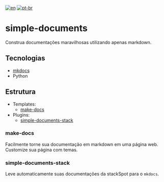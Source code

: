
[![en](https://img.shields.io/badge/lang-en-red.svg)](https://github.com/gabrielkotaniZUP/simple-documents/blob/main/README.md)
[![pt-br](https://img.shields.io/badge/lang-pt--br-green.svg)](https://github.com/gabrielkotaniZUP/simple-documents/blob/main/README.pt-br.md)

# simple-documents

Construa documentações maravilhosas utilizando apenas markdown.

## Tecnologias
+ [mkdocs](https://www.mkdocs.org/)
+ Python

## Estrutura
+ Templates:
    + [make-docs](###make-docs)
+ Plugins:
    + [simple-documents-stack](###simple-documents-stack)

### make-docs
Facilmente torne sua documentação em markdown em uma página web. Customize sua página com temas.

### simple-documents-stack
Leve automaticamente suas documentações da stackSpot para o `mkdocs`.
